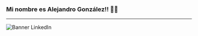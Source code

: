 ### Mi nombre es Alejandro González!! 👋🏼
---------------------------------------------------------------------------------------------------------------------------------------------------------

![Banner LinkedIn](https://github.com/user-attachments/assets/6a1ebd33-ca49-416b-bbd6-6dfab557a68f)


